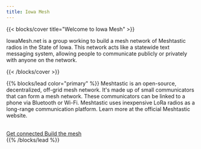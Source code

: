 ```yaml
---
title: Iowa Mesh
---
```


{{< blocks/cover title="Welcome to Iowa Mesh" >}}
<p class="lead mt-5">IowaMesh.net is a group working to build a mesh network of Meshtastic radios in the State of Iowa. This network acts like a statewide text messaging system, allowing people to communicate publicly or privately with anyone on the network.</p>
{{< /blocks/cover >}}

{{% blocks/lead color="primary" %}}
Meshtastic is an open-source, decentralized, off-grid mesh network. It's made up of small communicators that can form a mesh network.
These communicators can be linked to a phone via Bluetooth or Wi-Fi.
Meshtastic uses inexpensive LoRa radios as a long-range communication platform.
Learn more at the official Meshtastic website.

<br>
<div class="row justify-content-center">
<a class="btn btn-lg btn-success me-3 mb-4" href="/docs/getting-started/">
  Get connected <i class="fas fa-tower-cell ms-2"></i>
</a>
<a class="btn btn-lg btn-info me-3 mb-4" href="/docs/hardware/">
  Build the mesh <i class="fas fa-book ms-2"></i>
</a>
</div>
{{% /blocks/lead %}}

<!-- {{% blocks/section %}}
<a class="btn btn-lg btn-success me-3 mb-4" href="/docs/getting-started/">
  Get connected <i class="fas fa-tower-cell ms-2"></i>
</a>
<a class="btn btn-lg btn-info me-3 mb-4" href="/docs/hardware/">
  Build the mesh <i class="fas fa-book ms-2"></i>
</a>
{{% /blocks/section %}}

{{% blocks/section type="row" %}}

{{% blocks/feature icon="fa-solid fa-tower-cell" title="Get connected." url="/docs/getting-started" %}}
Setup your own node
{{% /blocks/feature %}}

{{% blocks/feature icon="fa-solid fa-rss" title="Stay informed."
    url="/blog" %}}
Follow our blog
{{% /blocks/feature %}}

{{% blocks/feature icon="fa-solid fa-circle-nodes" title="Build the mesh."
    url="/nodes" %}}
Connect your nodes to extend our network.
{{% /blocks/feature %}}

{{% /blocks/section %}} -->
